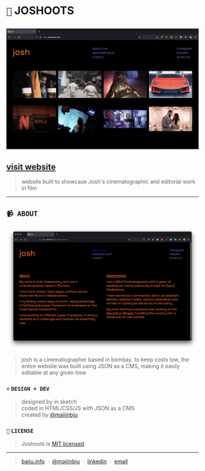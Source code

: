 # `📸` JOSHOOTS

![Joshoots – Landing Page](assets/readme/banner.png)
---
## [visit website](https://joshoots.info)

> website built to showcase Josh's cinematographic and editorial work in film
---

## `📹 ABOUT`
![Joshoots – About Page](assets/readme/about.png)
> josh is a cinematographer based in bombay. to keep costs low, the entire website was built using JSON as a CMS, making it easily editable at any given time

### `⚜️` `DESIGN + DEV`
> designed by in sketch<br>
> coded in HTML/CSS/JS with JSON as a CMS<br>
created by [@majiinbju](https://github.com/majiinbju)

### `🪪` `LICENSE`
> Joshoots is [MIT licensed](https://github.com/majiinbju/joga/blob/main/LICENSE)
---
> [bajju.info](https://www.bajju.info) &nbsp;&middot;&nbsp;
> [@majiinbju](https://github.com/majiinbju) &nbsp;&middot;&nbsp;
> [linkedin](https://www.linkedin.com/in/vivek-bajaj-4a8035152/) &nbsp;&middot;&nbsp;
> [email](mailto:hi@vivekbajaj.design)

